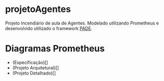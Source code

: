 # projetoAgentes
Projeto Incendiário de aula de Agentes. Modelado utilizando Prometheus e desenvolvido utilizado o framework [PADE](https://pade.readthedocs.io/pt_BR/latest/).

# Diagramas Prometheus
 * (Especificação)[]
 * (Projeto Arquitetural)[]
 * (Projeto Detalhado)[]
 
